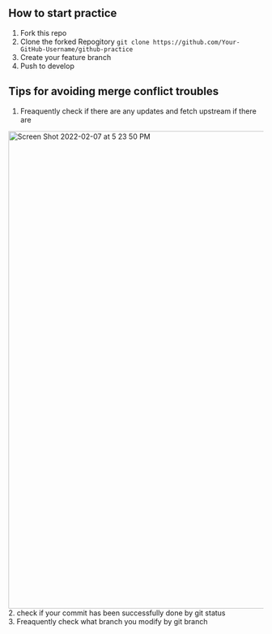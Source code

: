 ## How to start practice

1. Fork this repo
2. Clone the forked Repogitory
   `git clone https://github.com/Your-GitHub-Username/github-practice`
3. Create your feature branch
4. Push to develop

## Tips for avoiding merge conflict troubles
1. Freaquently check if there are any updates and fetch upstream if there are

<img width="941" alt="Screen Shot 2022-02-07 at 5 23 50 PM" src="https://user-images.githubusercontent.com/67321065/152900544-87cd47a9-3f2a-4722-b7cd-5afeaf4b9f00.png">
2. check if your commit has been successfully done by git status<br />
3. Freaquently check what branch you modify by git branch
